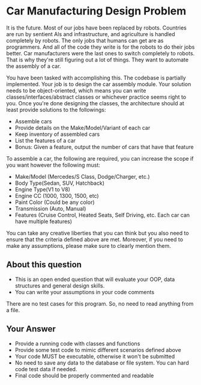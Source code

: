 # Car Manufacturing Design Problem

It is the future. Most of our jobs have been replaced by robots. Countries are run by sentient Als and infrastructure, and agriculture is handled completely by robots. The only jobs that humans can get are as programmers. And all of the code they write is for the robots to do their jobs better. Car manufacturers were the last ones to switch completely to robots. That is why they're still figuring out a lot of things. They want to automate the assembly of a car.

You have been tasked with accomplishing this. The codebase is partially implemented. Your job is to design the car assembly module. Your solution needs to be object-oriented, which means you can write classes/interfaces/abstract classes or whichever practice seems right to you. Once you're done designing the classes, the architecture should at least provide solutions to the followings:

- Assemble cars
- Provide details on the Make/Model/Variant of each car
- Keep inventory of assembled cars
- List the features of a car
- Bonus: Given a feature, output the number of cars that have that feature

To assemble a car, the following are required, you can increase the scope if you want however the following must:

- Make/Model (Mercedes/S Class, Dodge/Charger, etc.)
- Body Type(Sedan, SUV, Hatchback)
- Engine Type(V1 to V8)
- Engine CC (1000, 1300, 1500, etc)
- Paint Color (Could be any color)
- Transmission (Auto, Manual)
- Features (Cruise Control, Heated Seats, Self Driving, etc. Each car can have multiple features)

You can take any creative liberties that you can think but you also need to ensure that the criteria defined above are met. Moreover, if you need to make any assumptions, please make sure to clearly mention them.

## About this question

- This is an open ended question that will evaluate your OOP, data structures and general design skills.
- You can write your assumptions in your code comments

There are no test cases for this program. So, no need to read anything from a file.

## Your Answer

- Provide a running code with classes and functions
- Provide some test code to mimic different scenarios defined above
- Your code MUST be executable, otherwise it won't be submitted
- No need to save any data to the database or file system. You can hard code test data if needed.
- Final code should be properly commented and readable
